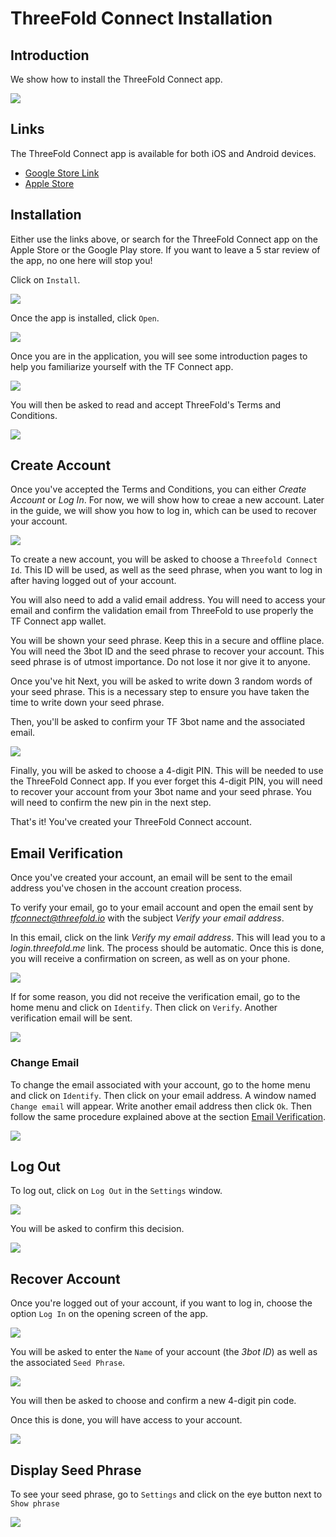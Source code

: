 # ThreeFold Connect Installation

## Introduction

We show how to install the ThreeFold Connect app.

![](./img/tfconnect_8.png)

## Links

The ThreeFold Connect app is available for both iOS and Android devices.

- [Google Store Link](https://play.google.com/store/apps/details?id=org.jimber.threebotlogin)
- [Apple Store](https://itunes.apple.com/be/app/3bot-login/id1459845885?l=nl&mt=8)

## Installation

Either use the links above, or search for the ThreeFold Connect app on the Apple Store or the Google Play store. If you want to leave a 5 star review of the app, no one here will stop you!

Click on `Install`. 

![](./img/tfconnect_9.png)

Once the app is installed, click `Open`.

![](./img/tfconnect_10.png)

Once you are in the application, you will see some introduction pages to help you familiarize yourself with the TF Connect app.

![](./img/tfconnect_11.png)

You will then be asked to read and accept ThreeFold's Terms and Conditions.

![](./img/tfconnect_12.png)

## Create Account

Once you've accepted the Terms and Conditions, you can either *Create Account* or *Log In*. For now, we will show how to creae a new account. Later in the guide, we will show you how to log in, which can be used to recover your account.

![](./img/tfconnect_13.png)

To create a new account, you will be asked to choose a `Threefold Connect Id`. This ID will be used, as well as the seed phrase, when you want to log in after having logged out of your account.

You will also need to add a valid email address. You will need to access your email and confirm the validation email from ThreeFold to use properly the TF Connect app wallet.

You will be shown your seed phrase. Keep this in a secure and offline place. You will need the 3bot ID and the seed phrase to recover your account. This seed phrase is of utmost importance. Do not lose it nor give it to anyone.

Once you've hit Next, you will be asked to write down 3 random words of your seed phrase. This is a necessary step to ensure you have taken the time to write down your seed phrase.

Then, you'll be asked to confirm your TF 3bot name and the associated email.

![](./img/tfconnect_14.png)

Finally, you will be asked to choose a 4-digit PIN. This will be needed to use the ThreeFold Connect app. If you ever forget this 4-digit PIN, you will need to recover your account from your 3bot name and your seed phrase. You will need to confirm the new pin in the next step.

That's it! You've created your ThreeFold Connect account.

## Email Verification

Once you've created your account, an email will be sent to the email address you've chosen in the account creation process. 

To verify your email, go to your email account and open the email sent by *tfconnect@threefold.io* with the subject *Verify your email address*. 

In this email, click on the link *Verify my email address*. This will lead you to a *login.threefold.me* link. The process should be automatic. Once this is done, you will receive a confirmation on screen, as well as on your phone.

![](./img/tfconnect_15.png)

If for some reason, you did not receive the verification email, go to the home menu and click on `Identify`. Then click on `Verify`. Another verification email will be sent.

![](./img/tfconnect_16.png)

### Change Email

To change the email associated with your account, go to the home menu and click on `Identify`. Then click on your email address. A window named `Change email` will appear. Write another email address then click `Ok`. Then follow the same procedure explained above at the section [Email Verification](#email-verification).

![](./img/tfconnect_17.png)

## Log Out

To log out, click on `Log Out` in the `Settings` window.

![](./img/tfconnect_27.png)

You will be asked to confirm this decision.

![](./img/tfconnect_28.png)

## Recover Account

Once you're logged out of your account, if you want to log in, choose the option `Log In` on the opening screen of the app.

![](./img/tfconnect_13.png)

You will be asked to enter the `Name` of your account (the *3bot ID*) as well as the associated `Seed Phrase`.

![](./img/tfconnect_29.png)

You will then be asked to choose and confirm a new 4-digit pin code.

Once this is done, you will have access to your account.

![](./img/tfconnect_30.png)

## Display Seed Phrase

To see your seed phrase, go to `Settings` and click on the eye button next to `Show phrase`

![](./img/tfconnect_31.png)